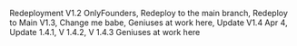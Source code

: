 Redeployment V1.2 OnlyFounders,
Redeploy to the main branch,
Redeploy to Main V1.3,
Change me babe,
Geniuses at work here,
Update V1.4 Apr 4,
Update 1.4.1,
V 1.4.2, 
V 1.4.3
Geniuses at work here 
